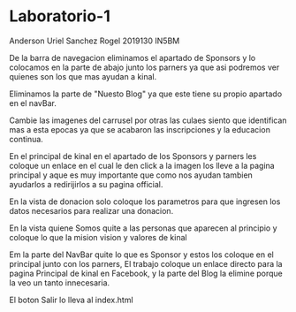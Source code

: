 # Laboratorio-1
Anderson Uriel Sanchez Rogel 2019130 IN5BM

De la barra de navegacion eliminamos el apartado de Sponsors y lo colocamos en la parte de abajo junto los parners ya que asi podremos ver quienes son los que mas ayudan a kinal.

Eliminamos la parte de "Nuesto Blog" ya que este tiene su propio apartado en el navBar.

Cambie las imagenes del carrusel por otras las culaes siento que identifican mas a esta epocas ya que se acabaron las inscripciones y la educacion continua.

En el principal de kinal en el apartado de los Sponsors y parners les coloque un enlace en el cual le den click a la imagen los lleve a la pagina principal y aque es muy importante que como nos ayudan tambien ayudarlos a redirijirlos a su pagina official.

En la vista de donacion solo coloque los parametros para que ingresen los datos necesarios para realizar una donacion.

En la vista quiene Somos quite a las personas que aparecen al principio y coloque lo que la mision vision y valores de kinal

Em la parte del NavBar quite lo que es Sponsor y estos los coloque en el principal junto con los parners, El trabajo coloque un enlace directo para la pagina Principal de kinal en Facebook, y la parte del Blog la elimine porque la veo un tanto innecesaria.

El boton Salir lo lleva al index.html